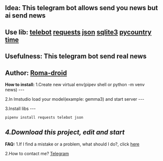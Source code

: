 **Idea:** **This telegram bot allows send you news but ai send news**
---

**Use lib:**
    [telebot](https://pytba.readthedocs.io/en/latest/index.html)
    [requests](https://requests.readthedocs.io/en/latest/index.html)
    [json](https://docs.python.org/3/library/json.html)
    [sqlite3](https://docs.python.org/3/library/sqlite3.html)
    [pycountry](https://pypi.org/project/pycountry/)
    [time](https://docs.python.org/3/library/time.html)
---

**Usefulness:** This telegram bot send real news
---

**Author:** [Roma-droid](https://github.com/Roma-droid)
---

**How to install:**
    1.Create new virtual env(pipev shell or python -m venv news)
    ---
    
2.In lmstudio load your model(example: gemma3) and start server
    ---
    
3.Install libs
    ---
    
    pipenv install requests telebot json
***4.Download this project, edit and start***
---

**FAQ:**
1.If I find a mistake or a problem, what should I do?, click [here](https://github.com/Roma-droid/news-telegram-bot/issues)

2.How to contact me? [Telegram](https://t.me/Roma154Rss)






